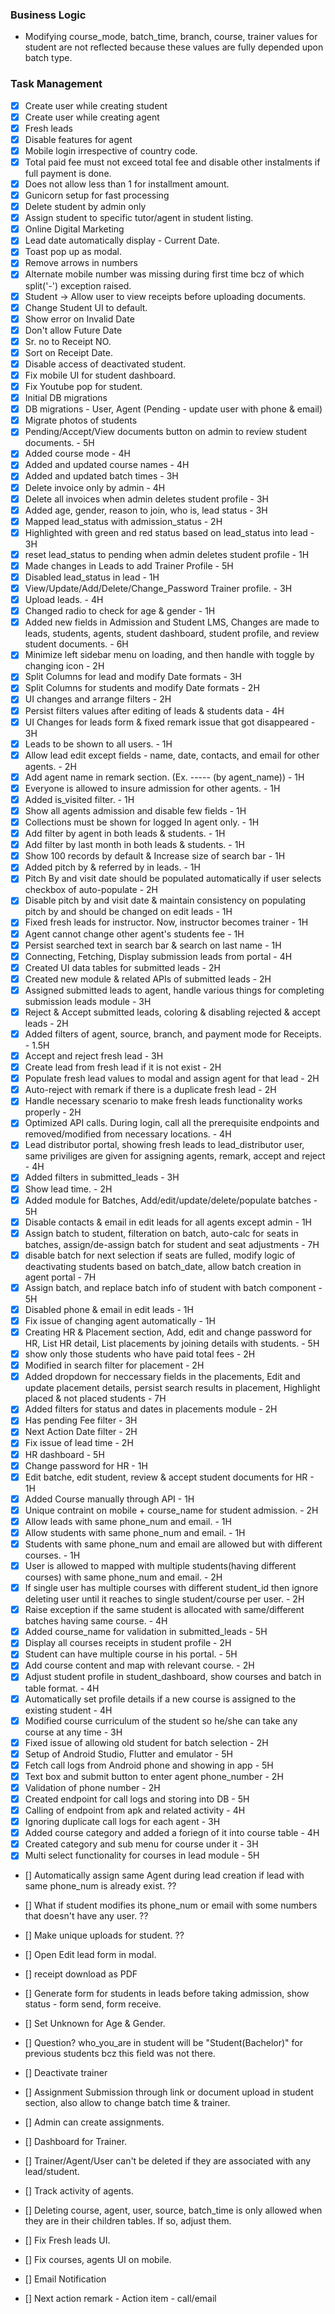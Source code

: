 ### Business Logic
- Modifying course_mode, batch_time, branch, course, trainer values for student are not reflected because these values are fully depended upon batch type. 

### Task Management

- [X] Create user while creating student
- [X] Create user while creating agent
- [X] Fresh leads
- [X] Disable features for agent
- [X] Mobile login irrespective of country code.
- [X] Total paid fee must not exceed total fee and disable other instalments if full payment is done.
- [X] Does not allow less than 1 for installment amount.
- [X] Gunicorn setup for fast processing
- [X] Delete student by admin only
- [X] Assign student to specific tutor/agent in student listing.
- [X] Online Digital Marketing
- [X] Lead date automatically display - Current Date.
- [X] Toast pop up as modal.
- [X] Remove arrows in numbers 
- [X] Alternate mobile number was missing during first time bcz of which split('-') exception raised.
- [X] Student -> Allow user to view receipts before uploading documents.
- [X] Change Student UI to default.
- [X] Show error on Invalid Date
- [X] Don't allow Future Date
- [X] Sr. no to Receipt NO.
- [X] Sort on Receipt Date.
- [X] Disable access of deactivated student.
- [X] Fix mobile UI for student dashboard.
- [X] Fix Youtube pop for student.
- [X] Initial DB migrations
- [X] DB migrations - User, Agent (Pending - update user with phone & email)
- [X] Migrate photos of students
- [X] Pending/Accept/View documents button on admin to review student documents. - 5H
- [X] Added course mode - 4H
- [X] Added and updated course names - 4H
- [X] Added and updated batch times - 3H
- [X] Delete invoice only by admin - 4H
- [X] Delete all invoices when admin deletes student profile - 3H
- [X] Added age, gender, reason to join, who is, lead status - 3H
- [X] Mapped lead_status with admission_status - 2H
- [X] Highlighted with green and red status based on lead_status into lead - 3H
- [X] reset lead_status to pending when admin deletes student profile - 1H
- [X] Made changes in Leads to add Trainer Profile - 5H
- [X] Disabled lead_status in lead - 1H
- [X] View/Update/Add/Delete/Change_Password Trainer profile. - 3H
- [X] Upload leads. - 4H
- [X] Changed radio to check for age & gender - 1H 
- [X] Added new fields in Admission and Student LMS, Changes are made to leads, students, agents, student dashboard, student profile, and review student documents. - 6H 
- [X] Minimize left sidebar menu on loading, and then handle with toggle by changing icon - 2H
- [X] Split Columns for lead and modify Date formats - 3H
- [X] Split Columns for students and modify Date formats - 2H
- [X] UI changes and arrange filters  - 2H
- [X] Persist filters values after editing of leads & students data - 4H
- [X] UI Changes for leads form & fixed remark issue that got disappeared - 3H
- [X] Leads to be shown to all users. - 1H
- [X] Allow lead edit except fields - name, date, contacts, and email for other agents. - 2H
- [X] Add agent name in remark section. (Ex. ----- (by agent_name)) - 1H
- [X] Everyone is allowed to insure admission for other agents. - 1H
- [X] Added is_visited filter. - 1H
- [X] Show all agents admission and disable few fields - 1H
- [X] Collections must be shown for logged In agent only. - 1H
- [X] Add filter by agent in both leads & students. - 1H
- [X] Add filter by last month in both leads & students. - 1H
- [X] Show 100 records by default & Increase size of search bar - 1H
- [X] Added pitch by & referred by in leads. - 1H
- [X] Pitch By and visit date should be populated automatically if user selects checkbox of auto-populate - 2H
- [X] Disable pitch by and visit date & maintain consistency on populating pitch by and should be changed on edit leads - 1H
- [X] Fixed fresh leads for instructor. Now, instructor becomes trainer - 1H
- [X] Agent cannot change other agent's students fee - 1H
- [X] Persist searched text in search bar & search on last name - 1H
- [X] Connecting, Fetching, Display submission leads from portal - 4H
- [X] Created UI data tables for submitted leads - 2H
- [X] Created new module & related APIs of submitted leads - 2H
- [X] Assigned submitted leads to agent, handle various things for completing submission leads module - 3H
- [X] Reject & Accept submitted leads, coloring & disabling rejected & accept leads - 2H
- [X] Added filters of agent, source, branch, and payment mode for Receipts. - 1.5H
- [X] Accept and reject fresh lead - 3H
- [X] Create lead from fresh lead if it is not exist - 2H
- [X] Populate fresh lead values to modal and assign agent for that lead - 2H
- [X] Auto-reject with remark if there is a duplicate fresh lead - 2H
- [X] Handle necessary scenario to make fresh leads functionality works properly - 2H
- [X] Optimized API calls. During login, call all the prerequisite endpoints and removed/modified from necessary locations. - 4H
- [X] Lead distributor portal, showing fresh leads to lead_distributor user, same priviliges are given for assigning agents, remark, accept and reject - 4H
- [X] Added filters in submitted_leads - 3H
- [X] Show lead time. - 2H
- [X] Added module for Batches, Add/edit/update/delete/populate batches - 5H
- [X] Disable contacts & email in edit leads for all agents except admin - 1H
- [X] Assign batch to student, filteration on batch, auto-calc for seats in batches, assign/de-assign batch for student and seat adjustments - 7H
- [X] disable batch for next selection if seats are fulled, modify logic of deactivating students based on batch_date, allow batch creation in agent portal - 7H
- [X] Assign batch, and replace batch info of student with batch component - 5H
- [X] Disabled phone & email in edit leads - 1H
- [X] Fix issue of changing agent automatically - 1H
- [X] Creating HR & Placement section, Add, edit and change password for HR, List HR detail, List placements by joining details with students. - 5H
- [X] show only those students who have paid total fees - 2H
- [X] Modified in search filter for placement - 2H
- [X] Added dropdown for neccessary fields in the placements, Edit and update placement details, persist search results in placement, Highlight placed & not placed students - 7H
- [X] Added filters for status and dates in placements module - 2H
- [X] Has pending Fee filter - 3H
- [X] Next Action Date filter - 2H
- [X] Fix issue of lead time - 2H
- [X] HR dashboard - 5H
- [X] Change password for HR - 1H
- [X] Edit batche, edit student, review & accept student documents for HR - 1H
- [X] Added Course manually through API - 1H
- [X] Unique contraint on mobile + course_name for student admission. - 2H
- [X] Allow leads with same phone_num and email. - 1H
- [X] Allow students with same phone_num and email. - 1H
- [X] Students with same phone_num and email are allowed but with different courses. - 1H
- [X] User is allowed to mapped with multiple students(having different courses) with same phone_num and email. - 2H
- [X] If single user has multiple courses with different student_id then ignore deleting user until it reaches to single student/course per user. - 2H
- [X] Raise exception if the same student is allocated with same/different batches having same course. - 4H
- [X] Added course_name for validation in submitted_leads - 5H
- [X] Display all courses receipts in student profile - 2H
- [X] Student can have multiple course in his portal. - 5H
- [X] Add course content and map with relevant course. - 2H
- [X] Adjust student profile in student_dashboard, show courses and batch in table format. - 4H
- [X] Automatically set profile details if a new course is assigned to the existing student - 4H
- [X] Modified course curriculum of the student so he/she can take any course at any time - 3H
- [X] Fixed issue of allowing old student for batch selection - 2H
- [X] Setup of Android Studio, Flutter and emulator - 5H
- [X] Fetch call logs from Android phone and showing in app - 5H
- [X] Text box and submit button to enter agent phone_number - 2H
- [X] Validation of phone number - 2H
- [X] Created endpoint for call logs and storing into DB - 5H
- [X] Calling of endpoint from apk and related activity - 4H
- [X] Ignoring duplicate call logs for each agent - 3H
- [X] Added course category and added a foriegn of it into course table - 4H
- [X] Created category and sub menu for course under it - 3H
- [X] Multi select functionality for courses in lead module - 5H
- [] Automatically assign same Agent during lead creation if lead with same phone_num is already exist. ??
- [] What if student modifies its phone_num or email with some numbers that doesn't have any user. ??
- [] Make unique uploads for student. ??
- [] Open Edit lead form in modal.
- [] receipt download as PDF
- [] Generate form for students in leads before taking admission, show status - form send, form receive.

- [] Set Unknown for Age & Gender.
- [] Question? who_you_are in student will be "Student(Bachelor)" for previous students bcz this field was not there.
- [] Deactivate trainer
- [] Assignment Submission through link or document upload in student section, also allow to change batch time & trainer.
- [] Admin can create assignments.
- [] Dashboard for Trainer.
- [] Trainer/Agent/User can't be deleted if they are associated with any lead/student.
- [] Track activity of agents.


- [] Deleting course, agent, user, source, batch_time is only allowed when they are in their children tables. If so, adjust them.
- [] Fix Fresh leads UI.
- [] Fix courses, agents UI on mobile.
- [] Email Notification 
- [] Next action remark - Action item - call/email
